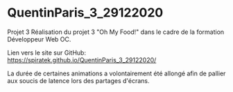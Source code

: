 # QuentinParis_3_29122020
Projet 3 Réalisation du projet 3 "Oh My Food!" dans le cadre de la formation Développeur Web OC.

Lien vers le site sur GitHub: https://spiratek.github.io/QuentinParis_3_29122020/

La durée de certaines animations a volontairement été allongé afin de pallier aux soucis de latence lors des partages d'écrans. 
